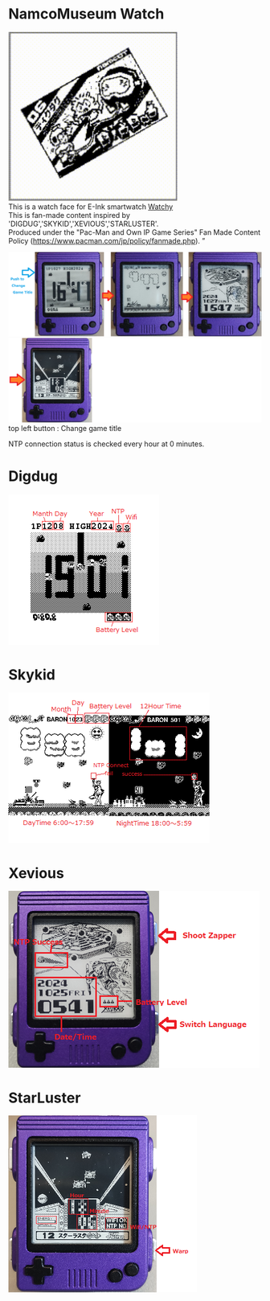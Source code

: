 # NamcoMuseum Watch
![Animation](https://github.com/gooth9232/NamcoMuseumWatch/blob/master/img/forPR.gif)  
This is a watch face for E-Ink smartwatch [Watchy](https://watchy.sqfmi.com/)  
This is fan-made content inspired by 'DIGDUG','SKYKID','XEVIOUS','STARLUSTER'.  
Produced under the "Pac-Man and Own IP Game Series" Fan Made Content Policy (https://www.pacman.com/jp/policy/fanmade.php). ”  
  
![WatchFace](https://github.com/gooth9232/NamcoMuseumWatch/blob/master/img/ForReadme.png)  
![WatchFace](https://github.com/gooth9232/NamcoMuseumWatch/blob/master/img/ForReadme2.png)  
top left button : Change game title  
  
NTP connection status is checked every hour at 0 minutes.  
  
# Digdug  
![Digdug](https://github.com/gooth9232/NamcoMuseumWatch/blob/master/img/Digdug.png)    
# Skykid  
![Skykid](https://github.com/gooth9232/NamcoMuseumWatch/blob/master/img/Skykid.png)    
# Xevious  
![Xevious](https://github.com/gooth9232/NamcoMuseumWatch/blob/master/img/Xevious.png)    
# StarLuster  
![StarLuster](https://github.com/gooth9232/NamcoMuseumWatch/blob/master/img/StarLuster.png)    
